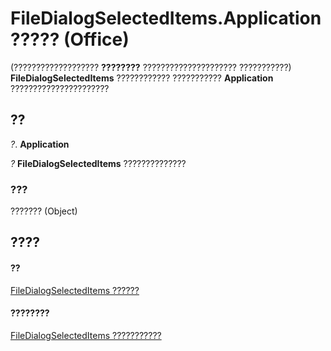 
# FileDialogSelectedItems.Application ????? (Office)

(??????????????????? **????????** ????????????????????? ???????????) **FileDialogSelectedItems** ???????????? ??????????? **Application** ??????????????????????


## ??

 _?_. **Application**

 _?_ **FileDialogSelectedItems** ??????????????


### ???

??????? (Object)


## ????


#### ??


[FileDialogSelectedItems ??????](a72b1d99-8881-0a5f-9814-3e1b8360d011.md)
#### ????????


[FileDialogSelectedItems ???????????](http://msdn.microsoft.com/library/de8a51f1-0860-5b32-4795-3269ee64c3a5%28Office.15%29.aspx)